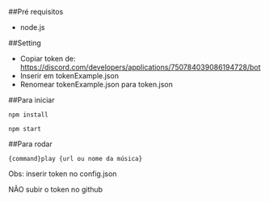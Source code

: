 ##Pré requisitos
- node.js


##Setting

- Copiar token de: https://discord.com/developers/applications/750784039086194728/bot
- Inserir em tokenExample.json
- Renomear tokenExample.json para token.json


##Para iniciar
```
npm install

npm start
```

##Para rodar
```
{command}play {url ou nome da música}
```

Obs: inserir token no config.json

NÃO subir o token no github